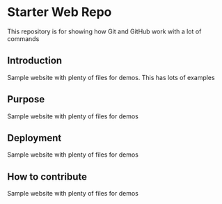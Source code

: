 # Starter Web Repo

This repository is for showing how Git and GitHub work with a lot of commands

## Introduction

Sample website with plenty of files for demos. This has lots of examples

## Purpose

Sample website with plenty of files for demos

## Deployment

Sample website with plenty of files for demos

## How to contribute

Sample website with plenty of files for demos
